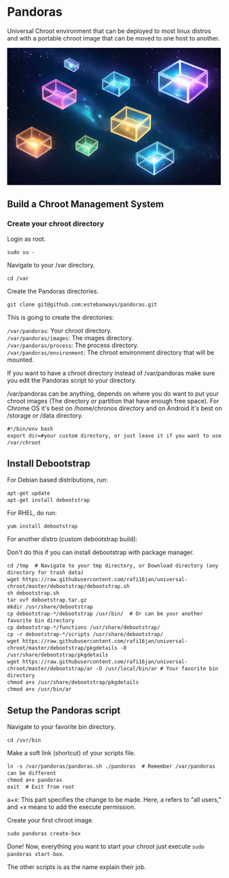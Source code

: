 # Pandoras

Universal Chroot environment that can be deployed to most linux distros and with a portable chroot image that can be moved to one host to another.

<img alt="sword-vim" src="./images/pandoras.jpg?raw=true" width="500" height="320" />

## Build a Chroot Management System

### Create your chroot directory

Login as root.

```shell
sudo su -
```

Navigate to your /var directory.

```shell
cd /var
```

Create the Pandoras directories.

```
git clone git@github.com:estebanways/pandoras.git
```

This is going to create the directories:

`/var/pandoras`: Your chroot directory.
<br />`/var/pandoras/images`: The images directory.
<br />`/var/pandoras/process`: The process directory.
<br />`/var/pandoras/environment`: The chroot environment directory that will be mounted.

If you want to have a chroot directory instead of /var/pandoras make sure you edit the Pandoras script to your directory.

/var/pandoras can be anything, depends on where you do want to put your chroot images (The directory or partition that have enough free space). For Chrome OS it's best on /home/chronos directory and on Android it's best on /storage or /data directory.

```shell
#!/bin/env bash
export dir=#your custom directory, or just leave it if you want to use /var/chroot
```

## Install Debootstrap

For Debian based distributions, run:

```shell
apt-get update
apt-get install debootstrap
```

For RHEL, do run:

```shell
yum install debootstrap
```

For another distro (custom debootstrap build):

Don't do this if you can install debootstrap with package manager.

```shell
cd /tmp  # Navigate to your tmp directory, or Download directory (any directory for trash data)
wget https://raw.githubusercontent.com/rafi16jan/universal-chroot/master/debootstrap/debootstrap.sh
sh debootstrap.sh
tar xvf debootstrap.tar.gz
mkdir /usr/share/debootstrap
cp debootstrap-*/debootstrap /usr/bin/  # Or can be your another favorite bin directory
cp debootstrap-*/functions /usr/share/debootstrap/
cp -r debootstrap-*/scripts /usr/share/debootstrap/
wget https://raw.githubusercontent.com/rafi16jan/universal-chroot/master/debootstrap/pkgdetails -O /usr/share/debootstrap/pkgdetails
wget https://raw.githubusercontent.com/rafi16jan/universal-chroot/master/debootstrap/ar -O /usr/local/bin/ar # Your favorite bin directory
chmod a+x /usr/share/debootstrap/pkgdetails
chmod a+x /usr/bin/ar
```

## Setup the Pandoras script

Navigate to your favorite bin directory.

```shell
cd /usr/bin
```

Make a soft link (shortcut) of your scripts file.

```
ln -s /var/pandoras/pandoras.sh ./pandoras  # Remember /var/pandoras can be different
chmod a+x pandoras
exit  # Exit from root
```

a+x: This part specifies the change to be made. Here, a refers to "all users," and +x means to add the execute permission.

Create your first chroot image.

```
sudo pandoras create-box
```

Done! Now, everything you want to start your chroot just execute `sudo pandoras start-box`.

The other scripts is as the name explain their job.
